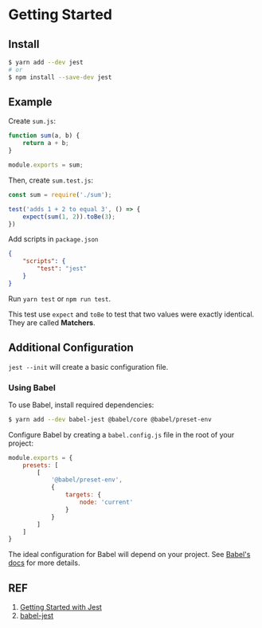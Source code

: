 # Getting Started

## Install

```sh
$ yarn add --dev jest
# or
$ npm install --save-dev jest
```

## Example

Create `sum.js`:

```js
function sum(a, b) {
    return a + b;
}

module.exports = sum;
```

Then, create `sum.test.js`:

```js
const sum = require('./sum');

test('adds 1 + 2 to equal 3', () => {
    expect(sum(1, 2)).toBe(3);
})
```

Add scripts in `package.json`

```json
{
    "scripts": {
        "test": "jest"
    }
}
```

Run `yarn test` or `npm run test`.

This test use `expect` and `toBe` to test that two values were exactly identical. They are called **Matchers**.

## Additional Configuration

`jest --init` will create a basic configuration file.

### Using Babel

To use Babel, install required dependencies:

```sh
$ yarn add --dev babel-jest @babel/core @babel/preset-env
```

Configure Babel by creating a `babel.config.js` file in the root of your project:

```js
module.exports = {
    presets: [
        [
            '@babel/preset-env',
            {
                targets: {
                    node: 'current'
                }
            }
        ]
    ]
}
```

The ideal configuration for Babel will depend on your project. See [Babel's docs][3] for more details.

## REF

1. [Getting Started with Jest][1]
1. [babel-jest][2]

[1]: https://jestjs.io/docs/en/getting-started.html "Getting Started with Jest"
[2]: https://github.com/facebook/jest/tree/master/packages/babel-jest "babel-jest"
[3]: https://babeljs.io/docs/en/ "Babel Documentation"
